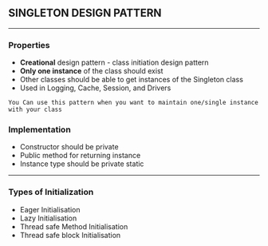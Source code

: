## SINGLETON DESIGN PATTERN
___
### Properties
- **Creational** design pattern - class initiation design pattern
- **Only one instance** of the class should exist
- Other classes should be able to get instances of the Singleton class
- Used in Logging, Cache, Session, and Drivers

`You Can use this pattern when you want to maintain one/single instance with your class`

### Implementation
- Constructor should be private
- Public method for returning instance
- Instance type should be private static

___

### Types of Initialization
- Eager Initialisation
- Lazy Initialisation
- Thread safe Method Initialisation
- Thread safe block Initialisation
